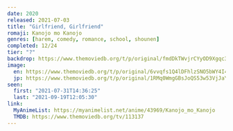 ```yaml
---
date: 2020
released: 2021-07-03
title: "Girlfriend, Girlfriend"
romaji: Kanojo mo Kanojo
genres: [harem, comedy, romance, school, shounen]
completed: 12/24
tier: "?"
backdrop: https://www.themoviedb.org/t/p/original/fmdDkTWvjrCYyOD9Xgqc3AbQcZr.jpg
image:
  en: https://www.themoviedb.org/t/p/original/6vvqfs1Q4lDFhlzSNO5bWY4I4S.jpg
  jp: https://www.themoviedb.org/t/p/original/1RMq0WmgGBsJoQS53w53VjJaYP7.jpg
seen:
  first: "2021-07-31T14:36:25"
  last: "2021-09-19T12:05:30"
link:
  MyAnimeList: https://myanimelist.net/anime/43969/Kanojo_mo_Kanojo
  TMDB: https://www.themoviedb.org/tv/113137
---
```

